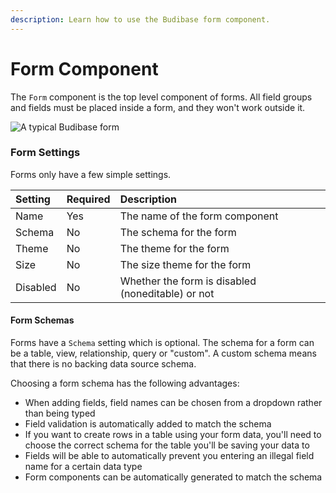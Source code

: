 ```yaml
---
description: Learn how to use the Budibase form component.
---
```


# Form Component

The `Form` component is the top level component of forms. All field groups and fields must be placed inside a form, and they won't work outside it.

![A typical Budibase form](../../../.gitbook/assets/image%20%289%29.png)

### Form Settings

Forms only have a few simple settings. 

| Setting | Required | Description |
| :--- | :--- | :--- |
| Name | Yes | The name of the form component |
| Schema | No | The schema for the form |
| Theme | No | The theme for the form |
| Size | No | The size theme for the form |
| Disabled | No | Whether the form is disabled \(noneditable\) or not |

#### Form Schemas

Forms have a `Schema` setting which is optional. The schema for a form can be a table, view, relationship, query or "custom". A custom schema means that there is no backing data source schema.

Choosing a form schema has the following advantages:

* When adding fields, field names can be chosen from a dropdown rather than being typed
* Field validation is automatically added to match the schema
* If you want to create rows in a table using your form data, you'll need to choose the correct schema for the table you'll be saving your data to
* Fields will be able to automatically prevent you entering an illegal field name for a certain data type
* Form components can be automatically generated to match the schema

